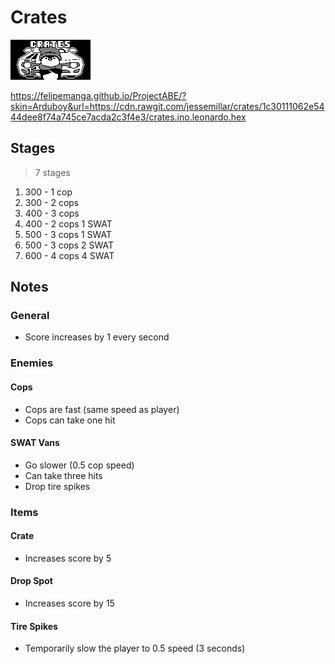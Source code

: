 # Crates
![Menu Graphic](art/menu/menu.png)

https://felipemanga.github.io/ProjectABE/?skin=Arduboy&url=https://cdn.rawgit.com/jessemillar/crates/1c30111062e5444dee8f74a745ce7acda2c3f4e3/crates.ino.leonardo.hex

## Stages
> 7 stages

1. 300 - 1 cop
1. 300 - 2 cops
1. 400 - 3 cops
1. 400 - 2 cops 1 SWAT
1. 500 - 3 cops 1 SWAT
1. 500 - 3 cops 2 SWAT
1. 600 - 4 cops 4 SWAT

## Notes
### General
- Score increases by 1 every second

### Enemies
#### Cops
- Cops are fast (same speed as player)
- Cops can take one hit

#### SWAT Vans
- Go slower (0.5 cop speed)
- Can take three hits
- Drop tire spikes

### Items
#### Crate
- Increases score by 5

#### Drop Spot
- Increases score by 15

#### Tire Spikes
- Temporarily slow the player to 0.5 speed (3 seconds)
